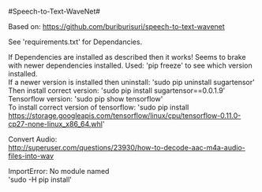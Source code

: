 #Speech-to-Text-WaveNet#

Based on: https://github.com/buriburisuri/speech-to-text-wavenet

See 'requirements.txt' for Dependancies.  

If Dependencies are installed as described then it works! 
Seems to brake with newer dependencies installed. 
Used: 'pip freeze' to see which version installed.  
If a newer version is installed then uninstall: 'sudo pip uninstall sugartensor'  
Then install correct version: 'sudo pip install sugartensor==0.0.1.9' 
Tensorflow version: 'sudo pip show tensorflow'  
To install correct version of tensorflow: 
'sudo pip install https://storage.googleapis.com/tensorflow/linux/cpu/tensorflow-0.11.0-cp27-none-linux_x86_64.whl'

Convert Audio:  
http://superuser.com/questions/23930/how-to-decode-aac-m4a-audio-files-into-wav

ImportError: No module named  
'sudo -H pip install'